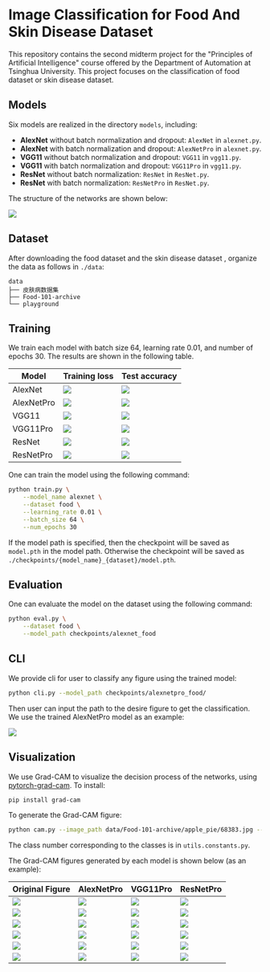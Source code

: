 # Image Classification for Food And Skin Disease Dataset

This repository contains the second midterm project for the "Principles of Artificial Intelligence" course offered by the Department of Automation at Tsinghua University. This project focuses on the classification of food dataset or skin disease dataset. 

## Models

Six models are realized in the directory `models`, including:

- **AlexNet** without batch normalization and dropout: `AlexNet` in `alexnet.py`.
- **AlexNet** with batch normalization and dropout: `AlexNetPro` in `alexnet.py`.
- **VGG11** without batch normalization and dropout: `VGG11` in `vgg11.py`.
- **VGG11** with batch normalization and dropout: `VGG11Pro` in `vgg11.py`.
- **ResNet** without batch normalization: `ResNet` in `ResNet.py`.
- **ResNet** with batch normalization: `ResNetPro` in `ResNet.py`.

The structure of the networks are shown below:

![](figure/network.png)

## Dataset

After downloading the food dataset and the skin disease dataset , organize the data as follows in `./data`:

```
data
├── 皮肤病数据集
├── Food-101-archive
└── playground
```

## Training

We train each model with batch size 64, learning rate 0.01, and number of epochs 30. The results are shown in the following table.

| Model      | Training loss | Test accuracy |
| ---------- | ------------- | ------------- |
| AlexNet    | ![](checkpoints/alexnet_food/Training_loss.png) | ![](checkpoints/alexnet_food/Test_accuracy.png) |
| AlexNetPro | ![](checkpoints/alexnetpro_food/Training_loss.png) | ![](checkpoints/alexnetpro_food/Test_accuracy.png) |
| VGG11      | ![](checkpoints/vgg11_food/Training_loss.png) | ![](checkpoints/vgg11_food/Test_accuracy.png) |
| VGG11Pro   | ![](checkpoints/vgg11pro_food/Training_loss.png) | ![](checkpoints/vgg11pro_food/Test_accuracy.png) |
| ResNet     | ![](checkpoints/resnet_food/Training_loss.png) | ![](checkpoints/resnet_food/Test_accuracy.png) |
| ResNetPro  | ![](checkpoints/resnetpro_food/Training_loss.png) | ![](checkpoints/resnetpro_food/Test_accuracy.png) |

One can train the model using the following command:

```bash
python train.py \
    --model_name alexnet \
    --dataset food \
    --learning_rate 0.01 \
    --batch_size 64 \
    --num_epochs 30
```

If the model path is specified, then the checkpoint will be saved as `model.pth` in the model path. Otherwise the checkpoint will be saved as `./checkpoints/{model_name}_{dataset}/model.pth`.

## Evaluation

One can evaluate the model on the dataset using the following command:

```bash
python eval.py \
    --dataset food \
    --model_path checkpoints/alexnet_food
```

## CLI

We provide cli for user to classify any figure using the trained model:

```bash
python cli.py --model_path checkpoints/alexnetpro_food/
```

Then user can input the path to the desire figure to get the classification. We use the trained AlexNetPro model as an example:

![](figure/cli.png)

## Visualization 

We use Grad-CAM to visualize the decision process of the networks, using [pytorch-grad-cam](https://github.com/jacobgil/pytorch-grad-cam.git). To install:

```bash
pip install grad-cam
```

To generate the Grad-CAM figure:

```bash
python cam.py --image_path data/Food-101-archive/apple_pie/68383.jpg --model_path checkpoints/alexnetpro_food/ --target_class 0
```

The class number corresponding to the classes is in `utils.constants.py`.

The Grad-CAM figures generated by each model is shown below (as an example):

| Original Figure | AlexNetPro | VGG11Pro | ResNetPro |
| --------------- | ---------- | -------- | --------- |
| ![](figure/cam_example/apple_pie.jpg) | ![](figure/cam_example/apple_pie_alexnetpro.jpg) | ![](figure/cam_example/apple_pie_vgg11pro.jpg) | ![](figure/cam_example/apple_pie_resnetpro.jpg) |
| ![](figure/cam_example/beet_salad.jpg) | ![](figure/cam_example/beet_salad_alexnetpro.jpg) | ![](figure/cam_example/beet_salad_vgg11pro.jpg) | ![](figure/cam_example/beet_salad_resnetpro.jpg) |
| ![](figure/cam_example/dumplings.jpg) | ![](figure/cam_example/dumplings_alexnetpro.jpg) | ![](figure/cam_example/dumplings_vgg11pro.jpg) | ![](figure/cam_example/dumplings_resnetpro.jpg) |
| ![](figure/cam_example/fish_and_chips.jpg) | ![](figure/cam_example/fish_and_chips_alexnetpro.jpg) | ![](figure/cam_example/fish_and_chips_vgg11pro.jpg) | ![](figure/cam_example/fish_and_chips_resnetpro.jpg) |
| ![](figure/cam_example/ice_cream.jpg) | ![](figure/cam_example/ice_cream_alexnetpro.jpg) | ![](figure/cam_example/ice_cream_vgg11pro.jpg) | ![](figure/cam_example/ice_cream_resnetpro.jpg) |
| ![](figure/cam_example/pizza.jpg) | ![](figure/cam_example/pizza_alexnetpro.jpg) | ![](figure/cam_example/pizza_vgg11pro.jpg) | ![](figure/cam_example/pizza_resnetpro.jpg) |
